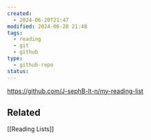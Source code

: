 ```yaml
---
created:
  - 2024-06-20T21:47
modified: 2024-06-20 21:48
tags:
  - reading
  - git
  - github
type:
  - github-repo
status: 
---
```

https://github.com/J-sephB-lt-n/my-reading-list

## Related 

[[Reading Lists]]